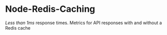 # Node-Redis-Caching
*Less than 1ms* response times. Metrics for API responses with and without a Redis cache
